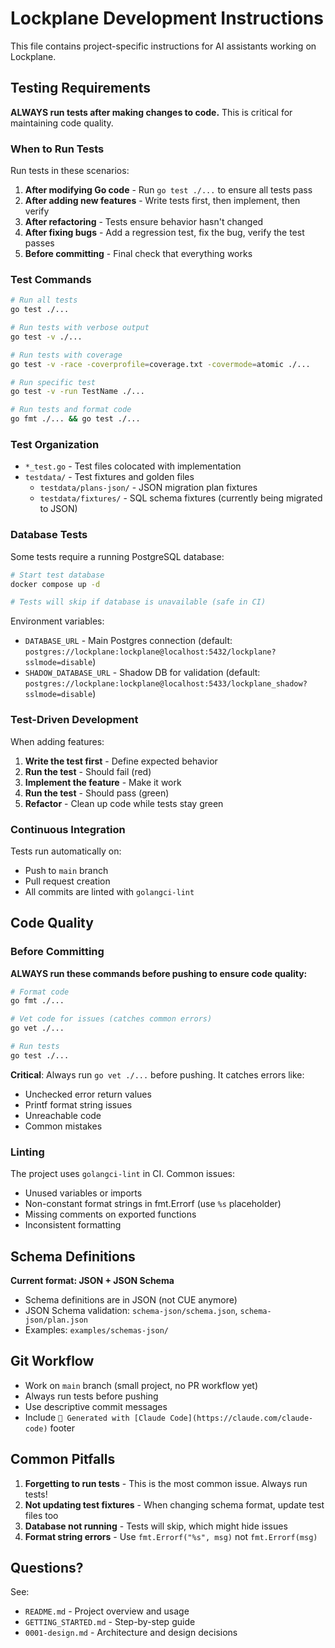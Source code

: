 # Lockplane Development Instructions

This file contains project-specific instructions for AI assistants working on Lockplane.

## Testing Requirements

**ALWAYS run tests after making changes to code.** This is critical for maintaining code quality.

### When to Run Tests

Run tests in these scenarios:

1. **After modifying Go code** - Run `go test ./...` to ensure all tests pass
2. **After adding new features** - Write tests first, then implement, then verify
3. **After refactoring** - Tests ensure behavior hasn't changed
4. **After fixing bugs** - Add a regression test, fix the bug, verify the test passes
5. **Before committing** - Final check that everything works

### Test Commands

```bash
# Run all tests
go test ./...

# Run tests with verbose output
go test -v ./...

# Run tests with coverage
go test -v -race -coverprofile=coverage.txt -covermode=atomic ./...

# Run specific test
go test -v -run TestName ./...

# Run tests and format code
go fmt ./... && go test ./...
```

### Test Organization

- `*_test.go` - Test files colocated with implementation
- `testdata/` - Test fixtures and golden files
  - `testdata/plans-json/` - JSON migration plan fixtures
  - `testdata/fixtures/` - SQL schema fixtures (currently being migrated to JSON)

### Database Tests

Some tests require a running PostgreSQL database:

```bash
# Start test database
docker compose up -d

# Tests will skip if database is unavailable (safe in CI)
```

Environment variables:
- `DATABASE_URL` - Main Postgres connection (default: `postgres://lockplane:lockplane@localhost:5432/lockplane?sslmode=disable`)
- `SHADOW_DATABASE_URL` - Shadow DB for validation (default: `postgres://lockplane:lockplane@localhost:5433/lockplane_shadow?sslmode=disable`)

### Test-Driven Development

When adding features:

1. **Write the test first** - Define expected behavior
2. **Run the test** - Should fail (red)
3. **Implement the feature** - Make it work
4. **Run the test** - Should pass (green)
5. **Refactor** - Clean up code while tests stay green

### Continuous Integration

Tests run automatically on:
- Push to `main` branch
- Pull request creation
- All commits are linted with `golangci-lint`

## Code Quality

### Before Committing

**ALWAYS run these commands before pushing to ensure code quality:**

```bash
# Format code
go fmt ./...

# Vet code for issues (catches common errors)
go vet ./...

# Run tests
go test ./...
```

**Critical**: Always run `go vet ./...` before pushing. It catches errors like:
- Unchecked error return values
- Printf format string issues
- Unreachable code
- Common mistakes

### Linting

The project uses `golangci-lint` in CI. Common issues:
- Unused variables or imports
- Non-constant format strings in fmt.Errorf (use `%s` placeholder)
- Missing comments on exported functions
- Inconsistent formatting

## Schema Definitions

**Current format: JSON + JSON Schema**

- Schema definitions are in JSON (not CUE anymore)
- JSON Schema validation: `schema-json/schema.json`, `schema-json/plan.json`
- Examples: `examples/schemas-json/`

## Git Workflow

- Work on `main` branch (small project, no PR workflow yet)
- Always run tests before pushing
- Use descriptive commit messages
- Include `🤖 Generated with [Claude Code](https://claude.com/claude-code)` footer

## Common Pitfalls

1. **Forgetting to run tests** - This is the most common issue. Always run tests!
2. **Not updating test fixtures** - When changing schema format, update test files too
3. **Database not running** - Tests will skip, which might hide issues
4. **Format string errors** - Use `fmt.Errorf("%s", msg)` not `fmt.Errorf(msg)`

## Questions?

See:
- `README.md` - Project overview and usage
- `GETTING_STARTED.md` - Step-by-step guide
- `0001-design.md` - Architecture and design decisions
